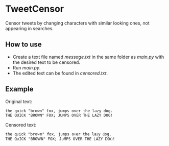 ﻿# TweetCensor #
Censor tweets by changing characters with similar looking ones, not appearing in searches.

## How to use ##
* Create a text file named _message.txt_ in the same folder as _main.py_ with the desired text to be censored.
* Run _main.py_.
* The edited text can be found in _censored.txt_.

## Example ##
Original text:
```
the quick "brown" fox, jumps over the lazy dog.
THE QUICK "BROWN" FOX; JUMPS OVER THE LAZY DOG!
```
Censored text:
```
tհе qᴜісk "𝖻rоᴡո" fох, јᴜmрѕ оᴠеr tհе lаᴢу ԁоɡ.
ТНЕ Q∪ІСК "ВRОᎳΝ" ᖴОХ; Ј∪МРЅ ОⴸЕR ТНЕ ᏞАΖҮ ᎠОԌ!
```

